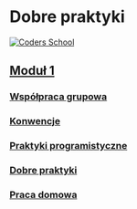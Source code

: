 # Dobre praktyki

<a href="https://coders.school">
    <img width="500" data-src="coders_school_logo.png" src="coders_school_logo.png" alt="Coders School" class="plain">
</a>

## [Moduł 1](module1/)

### [Współpraca grupowa](module1/presentation_teamwork.md)

### [Konwencje](module1/presentation_conventions.md)

### [Praktyki programistyczne](module1/presentation_principles.md)

### [Dobre praktyki](module1/presentation_practices.md)

### [Praca domowa](module1/presentation_homework.md)

